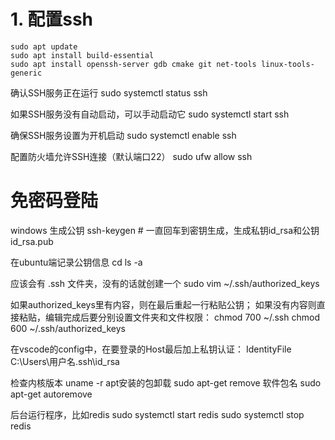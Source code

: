 # 1. 配置ssh

    sudo apt update
    sudo apt install build-essential
    sudo apt install openssh-server gdb cmake git net-tools linux-tools-generic


确认SSH服务正在运行
    sudo systemctl status ssh

如果SSH服务没有自动启动，可以手动启动它
    sudo systemctl start ssh

确保SSH服务设置为开机启动
    sudo systemctl enable ssh

配置防火墙允许SSH连接（默认端口22）
    sudo ufw allow ssh


# 免密码登陆

windows 生成公钥
    ssh-keygen # 一直回车到密钥生成，生成私钥id_rsa和公钥id_rsa.pub

在ubuntu端记录公钥信息
    cd 
    ls -a

应该会有 .ssh 文件夹，没有的话就创建一个
    sudo vim ~/.ssh/authorized_keys

如果authorized_keys里有内容，则在最后重起一行粘贴公钥；
如果没有内容则直接粘贴，编辑完成后要分别设置文件夹和文件权限：
    chmod 700 ~/.ssh
    chmod 600 ~/.ssh/authorized_keys

在vscode的config中，在要登录的Host最后加上私钥认证：
    IdentityFile C:\Users\用户名\.ssh\id_rsa


检查内核版本  uname -r
apt安装的包卸载 
    sudo apt-get remove 软件包名
    sudo apt-get autoremove

后台运行程序，比如redis
    sudo systemctl start redis
    sudo systemctl stop redis